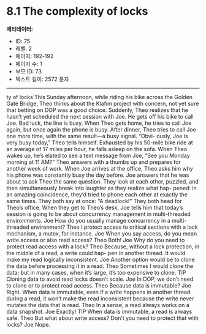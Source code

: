 # 8.1 The complexity of locks

**메타데이터:**
- ID: 75
- 레벨: 2
- 페이지: 192-192
- 페이지 수: 1
- 부모 ID: 73
- 텍스트 길이: 2572 문자

---

ty of locks
This Sunday afternoon, while riding his bike across the Golden Gate Bridge, Theo thinks
about the Klafim project with concern, not yet sure that betting on DOP was a good
choice. Suddenly, Theo realizes that he hasn’t yet scheduled the next session with Joe. He
gets off his bike to call Joe. Bad luck, the line is busy.
When Theo gets home, he tries to call Joe again, but once again the phone is busy. After
dinner, Theo tries to call Joe one more time, with the same result—a busy signal. “Obvi-
ously, Joe is very busy today,” Theo tells himself. Exhausted by his 50-mile bike ride at an
average of 17 miles per hour, he falls asleep on the sofa. When Theo wakes up, he’s elated
to see a text message from Joe, “See you Monday morning at 11 AM?” Theo answers with a
thumbs up and prepares for another week of work.
When Joe arrives at the office, Theo asks him why his phone was constantly busy the day
before. Joe answers that he was about to ask Theo the same question. They look at each
other, puzzled, and then simultaneously break into laughter as they realize what hap-
pened: in an amazing coincidence, they’d tried to phone each other at exactly the same
times. They both say at once:
“A deadlock!”
They both head for Theo’s office. When they get to Theo’s desk, Joe tells him that today’s
session is going to be about concurrency management in multi-threaded environments.
Joe How do you usually manage concurrency in a multi-threaded environment?
Theo I protect access to critical sections with a lock mechanism, a mutex, for instance.
Joe When you say access, do you mean write access or also read access?
Theo Both!
Joe Why do you need to protect read access with a lock?
Theo Because, without a lock protection, in the middle of a read, a write could hap-
pen in another thread. It would make my read logically inconsistent.
Joe Another option would be to clone the data before processing it in a read.
Theo Sometimes I would clone the data; but in many cases, when it’s large, it’s too
expensive to clone.
TIP Cloning data to avoid read locks doesn’t scale.
Joe In DOP, we don’t need to clone or to protect read access.
Theo Because data is immutable?
Joe Right. When data is immutable, even if a write happens in another thread
during a read, it won’t make the read inconsistent because the write never
mutates the data that is read.
Theo In a sense, a read always works on a data snapshot.
Joe Exactly!
TIP When data is immutable, a read is always safe.
Theo But what about write access? Don’t you need to protect that with locks?
Joe Nope.